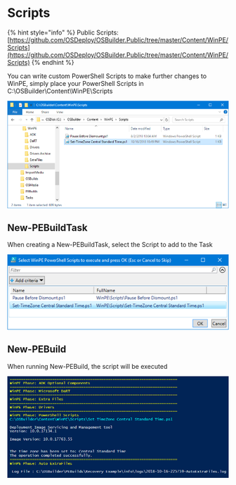 # Scripts

{% hint style="info" %}
Public Scripts: [https://github.com/OSDeploy/OSBuilder.Public/tree/master/Content/WinPE/Scripts](https://github.com/OSDeploy/OSBuilder.Public/tree/master/Content/WinPE/Scripts)
{% endhint %}

You can write custom PowerShell Scripts to make further changes to WinPE, simply place your PowerShell Scripts in C:\OSBuilder\Content\WinPE\Scripts

![](../../../../../../.gitbook/assets/2018-10-16_22-54-25.png)

## New-PEBuildTask

When creating a New-PEBuildTask, select the Script to add to the Task

![](../../../../../../.gitbook/assets/2018-10-16_22-56-39.png)

## New-PEBuild

When running New-PEBuild, the script will be executed

![](../../../../../../.gitbook/assets/2018-10-16_23-00-15.png)



